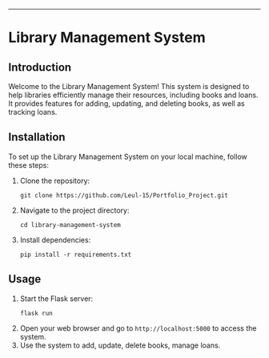 ---

# Library Management System

## Introduction

Welcome to the Library Management System! This system is designed to help libraries efficiently manage their resources, including books and loans. It provides features for adding, updating, and deleting books, as well as tracking loans.

## Installation

To set up the Library Management System on your local machine, follow these steps:

1. Clone the repository:
   ```
   git clone https://github.com/Leul-15/Portfolio_Project.git
   ```
2. Navigate to the project directory:
   ```
   cd library-management-system
   ```
3. Install dependencies:
   ```
   pip install -r requirements.txt
   ```

## Usage

1. Start the Flask server:
   ```
   flask run
   ```
2. Open your web browser and go to `http://localhost:5000` to access the system.
3. Use the system to add, update, delete books, manage loans.

